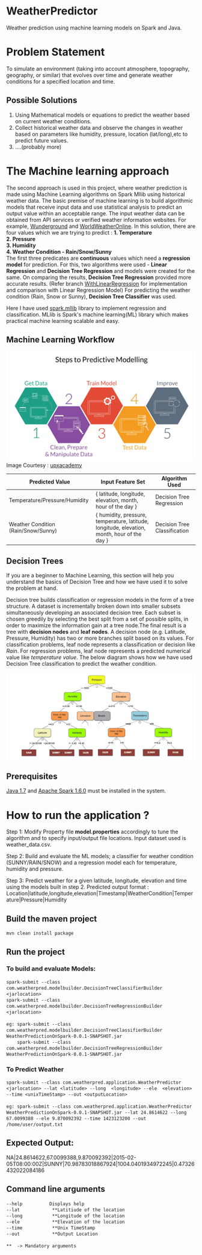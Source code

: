 # WeatherPredictor
Weather prediction using machine learning models on Spark and Java.

# Problem Statement
To simulate an environment (taking into account atmosphere, topography, geography, or similar) that evolves over time and generate weather conditions for a specified location and time.

## Possible Solutions 
1. Using Mathematical models or equations to predict the weather based on current weather conditions.  
2. Collect historical weather data and observe the changes in weather based on parameters like humidity, pressure, location (lat/long),etc to predict future values.
3. ....(probably more)

# The Machine learning approach
The second approach is used in this project, where weather prediction is made using Machine Learning algorithms on Spark Mllib using historical weather data. The basic premise of machine learning is to build algorithmic models that receive input data and use statistical analysis to predict an output value within an acceptable range. The input weather data can be obtained from API services or verified weather information websites. For example, [Wunderground](https://wunderground.com/) and [WorldWeatherOnline](https://developer.worldweatheronline.com/).
In this solution, there are four values which we are trying to predict :
**1. Temperature** <br />
**2. Pressure** <br />
**3. Humidity** <br />
**4. Weather Condition - Rain/Snow/Sunny** <br />
The first three predicates are **continuous** values which need a **regression model** for prediction. For this, two algorithms were used - **Linear Regression** and **Decision Tree Regression** and models were created for the same. On comparing the results, **Decision Tree Regression** provided more accurate results. (Refer branch [WithLinearRegression](https://github.com/PoornimaTom/WeatherPredictionOnSpark/tree/WithLinearRegression) for implementation and comparison with Linear Regression Model) For predicting the weather condition (Rain, Snow or Sunny), **Decision Tree Classifier** was used. 

Here I have used [spark.mllib](https://spark.apache.org/docs/1.6.0/mllib-guide.html) library to implement regression and classification. MLlib is Spark's machine learning(ML) library which makes practical machine learning scalable and easy.

## Machine Learning Workflow
![alt text](https://github.com/PoornimaTom/WeatherPredictionOnSpark/blob/master/images/Steps-to-Predictive-Modelling.jpg)
Image Courtesy : [upxacademy](https://upxacademy.com/introduction-machine-learning/)

| Predicted Value| Input Feature Set| Algorithm Used|
| --- | --- |--- |
| Temperature/Pressure/Humidity        |     { latitude, longitude, elevation, month, hour of the day }      |          Decision Tree Regression |
| Weather Condition  (Rain/Snow/Sunny)| { humidity, pressure, temperature, latitude, longitude, elevation, month, hour of the day }     | Decision Tree Classification |

## Decision Trees
If you are a beginner to Machine Learning, this section will help you understand the basics of Decision Tree and how we have used it to solve the problem at hand.

Decision tree builds classification or regression models in the form of a tree structure. A dataset is incrementally broken down into smaller subsets simultaneously developing an associated decision tree.  Each subset is chosen greedily by selecting the best split from a set of possible splits, in order to maximize the information gain at a tree node.The final result is a tree with **decision nodes** and **leaf nodes**. A decision node (e.g. Latitude, Pressure, Humidity) has two or more branches split based on its values. For classification problems, leaf node represents a classification or decision like *Rain*. For regression problems, leaf node represents a predicted numerical value like *temperature value*. The below diagram shows how we have used Decision Tree classification to predict the weather condition. 

![alt text](https://github.com/PoornimaTom/WeatherPredictionOnSpark/blob/master/images/Decision%20Tree.jpg)

## Prerequisites
[Java 1.7](https://java.com/en/download/) and [Apache Spark 1.6.0](https://spark.apache.org/releases/spark-release-1-6-0.html) must be installed in the system.

# How to run the application ?
Step 1: Modify Property file **model.properties** accordingly to tune the algorithm and to specify input/output file locations. Input dataset used is weather_data.csv.

Step 2: Build and evaluate the ML models; a classifier for weather condition (SUNNY/RAIN/SNOW) and a regression model each for temperature, humidity and pressure.

Step 3: Predict weather for a given latitude, longitude, elevation and time using the models built in step 2.
Predicted output format : Location|latitude,longitude,elevation|Timestamp|WeatherCondition|Temperature|Pressure|Humidity

## Build the maven project
```
mvn clean install package
```

## Run the project

### To build and evaluate Models:
```
spark-submit --class com.weatherpred.modelbuilder.DecisionTreeClassifierBuilder <jarlocation>
spark-submit --class com.weatherpred.modelbuilder.DecisionTreeRegressionBuilder <jarlocation>

eg: spark-submit --class com.weatherpred.modelbuilder.DecisionTreeClassifierBuilder WeatherPredictionOnSpark-0.0.1-SNAPSHOT.jar
    spark-submit --class com.weatherpred.modelbuilder.DecisionTreeRegressionBuilder WeatherPredictionOnSpark-0.0.1-SNAPSHOT.jar

```

### To Predict Weather

```
spark-submit --class com.weatherpred.application.WeatherPredictor <jarlocation> --lat <latitude> --long  <longitude> --ele  <elevation> --time <unixTimeStamp> --out <outputLocation>

eg: spark-submit --class com.weatherpred.application.WeatherPredictor WeatherPredictionOnSpark-0.0.1-SNAPSHOT.jar --lat 24.8614622 --long 67.0099388 --ele 9.870092392 --time 1423123200 --out /home/user/output.txt
```

## Expected Output:

NA|24.8614622,67.0099388,9.870092392|2015-02-05T08:00:00Z|SUNNY|70.98783018867924|1004.0401934972245|0.47326432022084186


## Command line arguments 

```
--help          Displays help  
--lat            **Latitiude of the location 
--long           **Longitude of the location
--ele            **Elevation of the location 
--time           **Unix TimeStamp
--out            **Output Location

**  -> Mandatory arguments  
